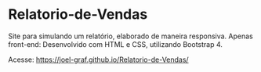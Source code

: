 # Relatorio-de-Vendas
Site para simulando um relatório, elaborado de maneira responsiva.
Apenas front-end: Desenvolvido com HTML e CSS, utilizando Bootstrap 4.

Acesse: https://joel-graf.github.io/Relatorio-de-Vendas/

